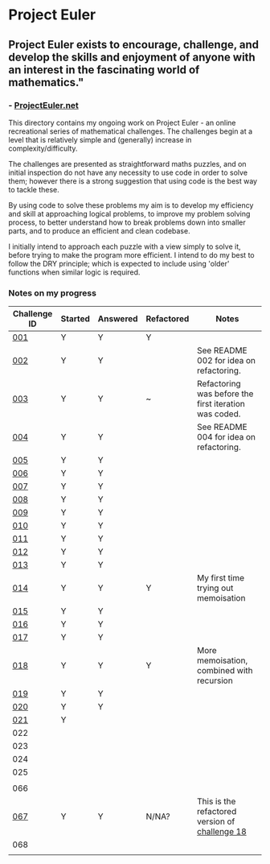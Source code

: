 # Project Euler

## Project Euler exists to encourage, challenge, and develop the skills and enjoyment of anyone with an interest in the fascinating world of mathematics."
###  - [ProjectEuler.net](https://projecteuler.net/)

This directory contains my ongoing work on Project Euler - an online recreational  series of mathematical challenges. The challenges begin at a level that is relatively simple and (generally) increase in complexity/difficulty.

The challenges are presented as straightforward maths puzzles, and on initial inspection do not have any necessity to use code in order to solve them; however there is a strong suggestion that using code is the best way to tackle these.

By using code to solve these problems my aim is to develop my efficiency and skill at approaching logical problems, to improve my problem solving process, to better understand how to break problems down into smaller parts, and to produce an efficient and clean codebase.

I initially intend to approach each puzzle with a view simply to solve it, before trying to make the program more efficient. I intend to do my best to follow the DRY principle; which is expected to include using 'older' functions when similar logic is required.

### Notes on my progress

|Challenge ID|Started|Answered|Refactored|Notes|
|---|---|---|---|---|
|[001](./DIR001_multiples_of_3_and_5/README.md)|Y|Y|Y||
|[002](./DIR002_even_fibonacci_numbers/README.md)|Y|Y||See README 002 for idea on refactoring.|
|[003](./DIR003_largest_prime_factor/README.md)|Y|Y|~|Refactoring was before the first iteration was coded.|
|[004](./DIR004_largest_palindrome_product/README.md)|Y|Y||See README 004 for idea on refactoring.|
|[005](./DIR005_smallest_multiple/README.md)|Y|Y|||
|[006](./DIR006_sum_square_difference/README.md)|Y|Y|||
|[007](./DIR007_10001st_prime/README.md)|Y|Y|||
|[008](./DIR008_largest_product_in_a_series/README.md)|Y|Y|||
|[009](./DIR009_special_pythagorean_triple/README.md)|Y|Y|||
|[010](./DIR010_summation_of_primes/README.md)|Y|Y|||
|[011](./DIR011_largest_product_in_a_grid/README.md)|Y|Y|||
|[012](./DIR012_highly_divisible_triangular_number/README.md)|Y|Y|||
|[013](./DIR013_large_sum/README.md)|Y|Y|||
|[014](./DIR014_longest_collatz_sequence/README.md)|Y|Y|Y|My first time trying out memoisation|
|[015](./DIR015_lattice_paths/README.md)|Y|Y|||
|[016](./DIR016_power_digit_sum/README.md)|Y|Y|||
|[017](./DIR017_number_letter_counts/README.md)|Y|Y|||
|[018](./DIR018_maximum_sum_path_I/README.md)|Y|Y|Y|More memoisation, combined with recursion|
|[019](./DIR019_counting_sundays/README.md)|Y|Y|||
|[020](./DIR020_factorial_digit_sum/README.md)|Y|Y|||
|[021](./DIR021_amicable_numbers/README.md)|Y||||
|022|||||
|023|||||
|024|||||
|025|||||
||||||
|066|||||
|[067](./DIR067_maximum_sum_path_II/README.md)|Y|Y|N/NA?|This is the refactored version of [challenge 18](./DIR018_maximum_sum_path_I/README.md)|
|068|||||
||||||

